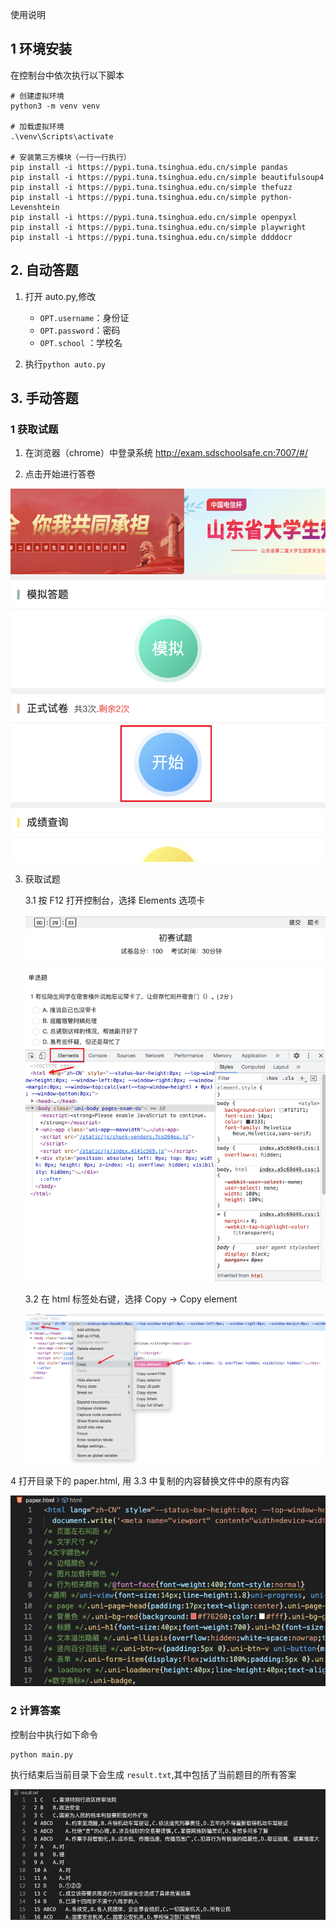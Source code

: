 使用说明

## 1 环境安装

在控制台中依次执行以下脚本

```
# 创建虚拟环境
python3 -m venv venv

# 加载虚拟环境
.\venv\Scripts\activate

# 安装第三方模块（一行一行执行）
pip install -i https://pypi.tuna.tsinghua.edu.cn/simple pandas
pip install -i https://pypi.tuna.tsinghua.edu.cn/simple beautifulsoup4
pip install -i https://pypi.tuna.tsinghua.edu.cn/simple thefuzz
pip install -i https://pypi.tuna.tsinghua.edu.cn/simple python-Levenshtein
pip install -i https://pypi.tuna.tsinghua.edu.cn/simple openpyxl
pip install -i https://pypi.tuna.tsinghua.edu.cn/simple playwright
pip install -i https://pypi.tuna.tsinghua.edu.cn/simple ddddocr
```

## 2. 自动答题

1. 打开 auto.py,修改

   - `OPT.username`：身份证
   - `OPT.password`：密码
   - `OPT.school` ：学校名

2. 执行`python auto.py`

## 3. 手动答题

### 1 获取试题

1. 在浏览器（chrome）中登录系统
   http://exam.sdschoolsafe.cn:7007/#/

2. 点击开始进行答卷

![avatar](./image/Snipaste_2022-03-09_14-25-42.png)

3. 获取试题

   3.1 按 F12 打开控制台，选择 Elements 选项卡

   ![avatar](./image/Snipaste_2022-03-09_14-28-43.png)

   3.2 在 html 标签处右键，选择 Copy -> Copy element

   ![avatar](./image/Snipaste_2022-03-09_14-30-03.png)

4 打开目录下的 paper.html, 用 3.3 中复制的内容替换文件中的原有内容

![avatar](./image/Snipaste_2022-03-09_14-35-11.png)

### 2 计算答案

控制台中执行如下命令

```
python main.py
```

执行结束后当前目录下会生成 `result.txt`,其中包括了当前题目的所有答案

![avatar](./image/Snipaste_2022-03-09_14-46-02.png)
